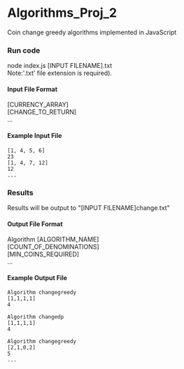 # Algorithms_Proj_2
Coin change greedy algorithms implemented in JavaScript

### Run code
node index.js [INPUT FILENAME].txt  
Note:'.txt' file extension is required).

#### Input File Format
[CURRENCY_ARRAY]  
[CHANGE_TO_RETURN]  
...

#### Example Input File
`[1, 4, 5, 6]`  
`23`  
`[1, 4, 7, 12]`  
`12`  
`...`


### Results
Results will be output to "[INPUT FILENAME]change.txt"

#### Output File Format
Algorithm [ALGORITHM_NAME]  
[COUNT_OF_DENOMINATIONS]  
[MIN_COINS_REQUIRED]  
...

#### Example Output File
`Algorithm changegreedy`  
`[1,1,1,1]`  
`4`  

`Algorithm changedp`  
`[1,1,1,1]`  
`4`  

`Algorithm changegreedy`  
`[2,1,0,2]`  
`5`  
`...`
